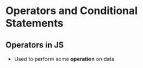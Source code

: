 # Operators and Conditional Statements

## Operators in JS
* Used to perform some <strong>operation</strong> on data